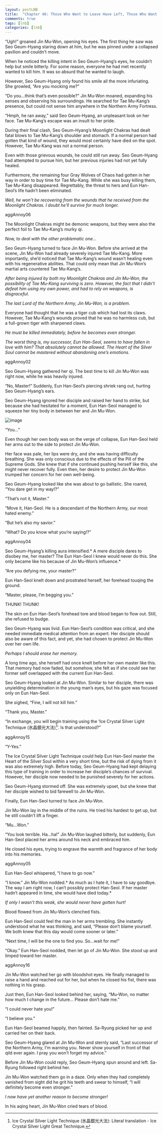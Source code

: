 ```yaml
---
layout: postLNB
title:  "Chapter 46: Those Who Want to Leave Have Left, Those Who Want to Stay Are Staying (5)"
comments: true
tags: [lnb]
categories: [lnb]
---
```


“Ugh!” groaned Jin Mu-Won, opening his eyes. The first thing he saw was Seo Geum-Hyang staring down at him, but he was pinned under a collapsed pavilion and couldn’t move.

When he noticed the killing intent in Seo Geum-Hyang’s eyes, he couldn’t help but smile bitterly. For some reason, everyone he had met recently wanted to kill him. It was so absurd that he wanted to laugh.

However, Seo Geum-Hyang only found his smile all the more infuriating. She growled, “Are you mocking me?”

“Do you…think that’s even possible?” Jin Mu-Won moaned, expanding his senses and observing his surroundings. He searched for Tae Mu-Kang’s presence, but could not sense him anywhere in the Northern Army Fortress.

“Hmph, he ran away,” said Seo Geum-Hyang, an unpleasant look on her face. Tae Mu-Kang’s escape was an insult to her pride.

During their final clash, Seo Geum-Hyang’s Moonlight Chakras had dealt fatal blows to Tae Mu-Kang’s shoulder and stomach. If a normal person had gotten that kind of wound, they would most certainly have died on the spot. However, Tae Mu-Kang was not a normal person.

Even with those grievous wounds, he could still run away. Seo Geum-Hyang had attempted to pursue him, but her previous injuries had not yet fully healed.

Furthermore, the remaining four Gray Wolves of Chaos had gotten in her way in order to buy time for Tae Mu-Kang. While she was busy killing them, Tae Mu-Kang disappeared. Regrettably, the threat to hers and Eun Han-Seol’s life hadn’t been eliminated.

*Well, he won’t be recovering from the wounds that he received from the Moonlight Chakras. I doubt he’ll survive for much longer.*

aggAnnoy06

The Moonlight Chakras might be demonic weapons, but they were also the perfect foil to Tae Mu-Kang’s murky qi.

*Now, to deal with the other problematic one…*

Seo Geum-Hyang turned to face Jin Mu-Won. Before she arrived at the scene, Jin Mu-Won had already severely injured Tae Mu-Kang. More importantly, she’d noticed that Tae Mu-Kang’s wound wasn’t healing even with his regenerative abilities. That could only mean that Jin Mu-Won’s martial arts countered Tae Mu-Kang’s.

*After being injured by both my Moonlight Chakras and Jin Mu-Won, the possibility of Tae Mu-Kang surviving is zero. However, the fact that I didn’t defeat him using my own power, and had to rely on weapons, is disgraceful.*

*The last Lord of the Northern Army, Jin Mu-Won, is a problem.*

Everyone had thought that he was a tiger cub which had lost its claws. However, Tae Mu-Kang’s wounds proved that he was no harmless cub, but a full-grown tiger with sharpened claws.

*He must be killed immediately, before he becomes even stronger.*

*The worst thing is, my successor, Eun Han-Seol, seems to have fallen in love with him? That absolutely cannot be allowed. The Heart of the Silver Soul cannot be mastered without abandoning one’s emotions.*

aggAnnoy02

Seo Geum-Hyang gathered her qi. The best time to kill Jin Mu-Won was right now, while he was heavily injured.

“No, Master!” Suddenly, Eun Han-Seol’s piercing shriek rang out, hurting Seo Geum-Hyang’s ears.

Seo Geum-Hyang ignored her disciple and raised her hand to strike, but because she had hesitated for a moment, Eun Han-Seol managed to squeeze her tiny body in between her and Jin Mu-Won.

![image](/Images/046-insert.jpg)

“You…”

Even though her own body was on the verge of collapse, Eun Han-Seol held her arms out to the side to protect Jin Mu-Won.

Her face was pale, her lips were dry, and she was having difficulty breathing. She was only conscious due to the effects of the Pill of the Supreme Gods. She knew that if she continued pushing herself like this, she might never recover fully. Even then, her desire to protect Jin Mu-Won trumped her concern for her own well-being.

Seo Geum-Hyang looked like she was about to go ballistic. She roared, “You dare get in my way!?”

“That’s not it, Master.”

“Move it, Han-Seol. He is a descendant of the Northern Army, our most hated enemy.”

“But he’s also my savior.”

“What? Do you know what you’re saying!?”

aggAnnoy04

Seo Geum-Hyang’s killing aura intensified.* A mere disciple dares to disobey me, her master? The Eun Han-Seol I knew would never do this. She only became like his because of Jin Mu-Won’s influence.*

“Are you defying me, your master?”

Eun Han-Seol knelt down and prostrated herself, her forehead touqing the ground.

“Master, please, I’m begging you.”

THUNK! THUNK!

The skin on Eun Han-Seol’s forehead tore and blood began to flow out. Still, she refused to budge.

Seo Geum-Hyang was livid. Eun Han-Seol’s condition was critical, and she needed immediate medical attention from an expert. Her disciple should also be aware of this fact, and yet, she had chosen to protect Jin Mu-Won over her own life.

*Perhaps I should erase her memory.*

A long time ago, she herself had once knelt before her own master like this. That memory had now faded, but somehow, she felt as if she could see her former self overlapped with the current Eun Han-Seol.

Seo Geum-Hyang looked at Jin Mu-Won. Similar to her disciple, there was unyielding determination in the young man’s eyes, but his gaze was focused only on Eun Han-Seol.

She sighed, “Fine, I will not kill him.”

“Thank you, Master.”

“In exchange, you will begin training using the ‘Ice Crystal Silver Light Technique (氷晶銀光大法)[^1]’. Is that understood?”

aggAnnoy15

“Y-Yes.”

The Ice Crystal Silver Light Technique could help Eun Han-Seol master the Heart of the Silver Soul within a very short time, but the risk of dying from it was also extremely high. Before today, Seo Geum-Hyang had kept delaying this type of training in order to increase her disciple’s chances of survival. However, her disciple now needed to be punished severely for her actions.

Seo Geum-Hyang stormed off. She was extremely upset, but she knew that her disciple wished to bid farewell to Jin Mu-Won.

Finally, Eun Han-Seol turned to face Jin Mu-Won.

Jin Mu-Won lay in the middle of the ruins. He tried his hardest to get up, but he still couldn’t lift a finger.

“Mu…Won.”

“You look terrible. Ha…ha!” Jin Mu-Won laughed bitterly, but suddenly, Eun Han-Seol placed her arms around his neck and embraced him.

He closed his eyes, trying to engrave the warmth and fragrance of her body into his memories.

aggAnnoy05

Eun Han-Seol whispered, “I have to go now.”

“I know.” Jin Mu-Won nodded.* As much as I hate it, I have to say goodbye. The way I am right now, I can’t possibly protect Han-Seol. If her master hadn’t appeared in time, she would have died today.*

*If only I wasn’t this weak, she would never have gotten hurt!*

Blood flowed from Jin Mu-Won’s clenched fists.

Eun Han-Seol could feel the man in her arms trembling. She instantly understood what he was thinking, and said, “Please don’t blame yourself. We both knew that this day would come sooner or later.”

“Next time, I will be the one to find you. So…wait for me!”

“Okay.” Eun Han-Seol nodded, then let go of Jin Mu-Won. She stood up and limped toward her master.

aggAnnoy16

Jin Mu-Won watched her go with bloodshot eyes. He finally managed to raise a hand and reached out for her, but when he closed his fist, there was nothing in his grasp.

Just then, Eun Han-Seol looked behind her, saying, “Mu-Won, no matter how much I change in the future… Please don’t hate me.”

“I could never hate you!”

“I believe you.”

Eun Han-Seol beamed happily, then fainted. Sa-Ryung picked her up and carried her on their back.

Seo Geum-Hyang glared at Jin Mu-Won and sternly said, “Last successor of the Northern Army, I’m warning you. Never show yourself in front of that qild ever again. I pray you won’t forget my advice.”

Before Jin Mu-Won could reply, Seo Geum-Hyang spun around and left. Sa-Ryung followed right behind her.

Jin Mu-Won watched them go in a daze. Only when they had completely vanished from sight did he grit his teeth and swear to himself, “I will definitely become even stronger.”

*I now have yet another reason to become stronger!*

In his aqing heart, Jin Mu-Won cried tears of blood.

[^1]: Ice Crystal Silver Light Technique (氷晶銀光大法): Literal translation - Ice Crystal Silver Light Great Technique.

